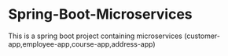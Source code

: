 # Spring-Boot-Microservices
This is a spring boot project containing microservices (customer-app,employee-app,course-app,address-app)
